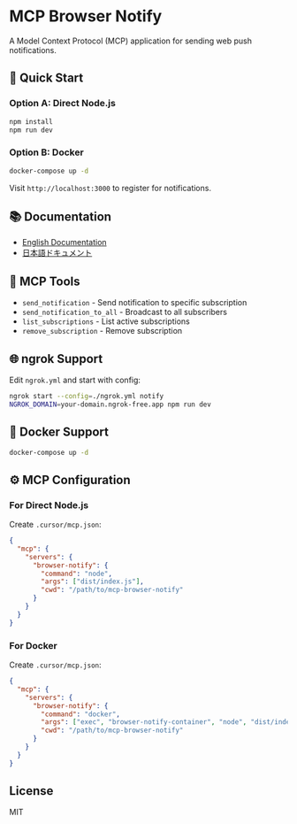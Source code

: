 # MCP Browser Notify

A Model Context Protocol (MCP) application for sending web push notifications.

## 🚀 Quick Start

### Option A: Direct Node.js
```bash
npm install
npm run dev
```

### Option B: Docker
```bash
docker-compose up -d
```

Visit `http://localhost:3000` to register for notifications.

## 📚 Documentation

- [English Documentation](./docs/README-en.md)
- [日本語ドキュメント](./docs/README-ja.md)

## 🔧 MCP Tools

- `send_notification` - Send notification to specific subscription
- `send_notification_to_all` - Broadcast to all subscribers  
- `list_subscriptions` - List active subscriptions
- `remove_subscription` - Remove subscription

## 🌐 ngrok Support

Edit `ngrok.yml` and start with config:

```bash
ngrok start --config=./ngrok.yml notify
NGROK_DOMAIN=your-domain.ngrok-free.app npm run dev
```

## 🐳 Docker Support

```bash
docker-compose up -d
```

## ⚙️ MCP Configuration

### For Direct Node.js
Create `.cursor/mcp.json`:
```json
{
  "mcp": {
    "servers": {
      "browser-notify": {
        "command": "node",
        "args": ["dist/index.js"],
        "cwd": "/path/to/mcp-browser-notify"
      }
    }
  }
}
```

### For Docker
Create `.cursor/mcp.json`:
```json
{
  "mcp": {
    "servers": {
      "browser-notify": {
        "command": "docker",
        "args": ["exec", "browser-notify-container", "node", "dist/index.js"],
        "cwd": "/path/to/mcp-browser-notify"
      }
    }
  }
}
```

## License

MIT